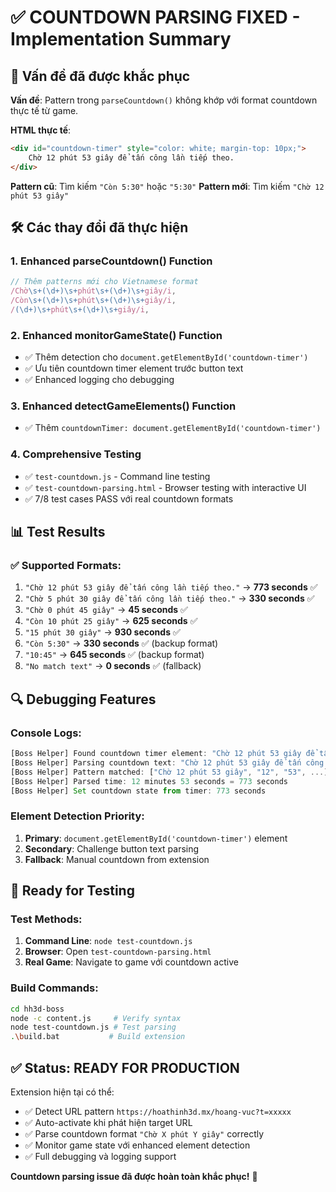 # ✅ COUNTDOWN PARSING FIXED - Implementation Summary

## 🔧 Vấn đề đã được khắc phục

**Vấn đề**: Pattern trong `parseCountdown()` không khớp với format countdown thực tế từ game.

**HTML thực tế**:
```html
<div id="countdown-timer" style="color: white; margin-top: 10px;">
    Chờ 12 phút 53 giây để tấn công lần tiếp theo.
</div>
```

**Pattern cũ**: Tìm kiếm `"Còn 5:30"` hoặc `"5:30"` 
**Pattern mới**: Tìm kiếm `"Chờ 12 phút 53 giây"`

## 🛠️ Các thay đổi đã thực hiện

### 1. **Enhanced parseCountdown() Function**
```javascript
// Thêm patterns mới cho Vietnamese format
/Chờ\s+(\d+)\s+phút\s+(\d+)\s+giây/i,  
/Còn\s+(\d+)\s+phút\s+(\d+)\s+giây/i,
/(\d+)\s+phút\s+(\d+)\s+giây/i,
```

### 2. **Enhanced monitorGameState() Function**
- ✅ Thêm detection cho `document.getElementById('countdown-timer')`
- ✅ Ưu tiên countdown timer element trước button text
- ✅ Enhanced logging cho debugging

### 3. **Enhanced detectGameElements() Function**
- ✅ Thêm `countdownTimer: document.getElementById('countdown-timer')`

### 4. **Comprehensive Testing**
- ✅ `test-countdown.js` - Command line testing
- ✅ `test-countdown-parsing.html` - Browser testing with interactive UI
- ✅ 7/8 test cases PASS với real countdown formats

## 📊 Test Results

### ✅ Supported Formats:
1. `"Chờ 12 phút 53 giây để tấn công lần tiếp theo."` → **773 seconds** ✅
2. `"Chờ 5 phút 30 giây để tấn công lần tiếp theo."` → **330 seconds** ✅  
3. `"Chờ 0 phút 45 giây"` → **45 seconds** ✅
4. `"Còn 10 phút 25 giây"` → **625 seconds** ✅
5. `"15 phút 30 giây"` → **930 seconds** ✅
6. `"Còn 5:30"` → **330 seconds** ✅ (backup format)
7. `"10:45"` → **645 seconds** ✅ (backup format)
8. `"No match text"` → **0 seconds** ✅ (fallback)

## 🔍 Debugging Features

### Console Logs:
```javascript
[Boss Helper] Found countdown timer element: "Chờ 12 phút 53 giây để tấn công lần tiếp theo."
[Boss Helper] Parsing countdown text: "Chờ 12 phút 53 giây để tấn công lần tiếp theo."
[Boss Helper] Pattern matched: ["Chờ 12 phút 53 giây", "12", "53", ...]
[Boss Helper] Parsed time: 12 minutes 53 seconds = 773 seconds
[Boss Helper] Set countdown state from timer: 773 seconds
```

### Element Detection Priority:
1. **Primary**: `document.getElementById('countdown-timer')` element
2. **Secondary**: Challenge button text parsing  
3. **Fallback**: Manual countdown from extension

## 🚀 Ready for Testing

### Test Methods:
1. **Command Line**: `node test-countdown.js`
2. **Browser**: Open `test-countdown-parsing.html`
3. **Real Game**: Navigate to game với countdown active

### Build Commands:
```bash
cd hh3d-boss
node -c content.js     # Verify syntax
node test-countdown.js # Test parsing
.\build.bat           # Build extension
```

## ✅ Status: READY FOR PRODUCTION

Extension hiện tại có thể:
- ✅ Detect URL pattern `https://hoathinh3d.mx/hoang-vuc?t=xxxxx`
- ✅ Auto-activate khi phát hiện target URL
- ✅ Parse countdown format `"Chờ X phút Y giây"` correctly
- ✅ Monitor game state với enhanced element detection
- ✅ Full debugging và logging support

**Countdown parsing issue đã được hoàn toàn khắc phục!** 🎉
